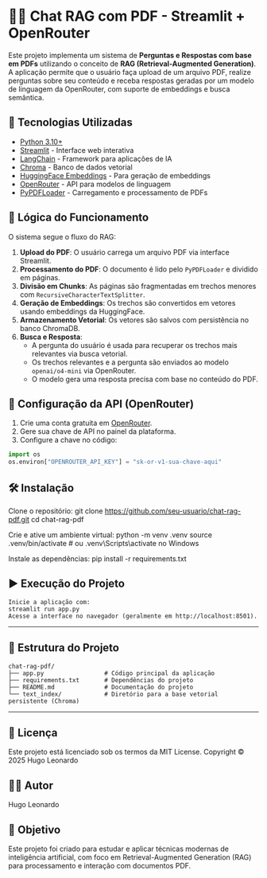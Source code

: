 # 🤖📄 Chat RAG com PDF - Streamlit + OpenRouter

Este projeto implementa um sistema de **Perguntas e Respostas com base em PDFs** utilizando o conceito de **RAG (Retrieval-Augmented Generation)**. A aplicação permite que o usuário faça upload de um arquivo PDF, realize perguntas sobre seu conteúdo e receba respostas geradas por um modelo de linguagem da OpenRouter, com suporte de embeddings e busca semântica.

## 🚀 Tecnologias Utilizadas

- [Python 3.10+](https://www.python.org/)
- [Streamlit](https://streamlit.io/) - Interface web interativa
- [LangChain](https://www.langchain.com/) - Framework para aplicações de IA
- [Chroma](https://docs.trychroma.com/) - Banco de dados vetorial
- [HuggingFace Embeddings](https://huggingface.co/sentence-transformers) - Para geração de embeddings
- [OpenRouter](https://openrouter.ai/) - API para modelos de linguagem
- [PyPDFLoader](https://python.langchain.com/docs/modules/data_connection/document_loaders/pdf) - Carregamento e processamento de PDFs

## 📌 Lógica do Funcionamento

O sistema segue o fluxo do RAG:

1. **Upload do PDF**: O usuário carrega um arquivo PDF via interface Streamlit.
2. **Processamento do PDF**: O documento é lido pelo `PyPDFLoader` e dividido em páginas.
3. **Divisão em Chunks**: As páginas são fragmentadas em trechos menores com `RecursiveCharacterTextSplitter`.
4. **Geração de Embeddings**: Os trechos são convertidos em vetores usando embeddings da HuggingFace.
5. **Armazenamento Vetorial**: Os vetores são salvos com persistência no banco ChromaDB.
6. **Busca e Resposta**:
   - A pergunta do usuário é usada para recuperar os trechos mais relevantes via busca vetorial.
   - Os trechos relevantes e a pergunta são enviados ao modelo `openai/o4-mini` via OpenRouter.
   - O modelo gera uma resposta precisa com base no conteúdo do PDF.

## 🔐 Configuração da API (OpenRouter)

1. Crie uma conta gratuita em [OpenRouter](https://openrouter.ai).
2. Gere sua chave de API no painel da plataforma.
3. Configure a chave no código:

```python
import os
os.environ["OPENROUTER_API_KEY"] = "sk-or-v1-sua-chave-aqui"
```

## 🛠️ Instalação

Clone o repositório:
git clone https://github.com/seu-usuario/chat-rag-pdf.git
cd chat-rag-pdf


Crie e ative um ambiente virtual:
python -m venv .venv
source .venv/bin/activate  # ou .venv\Scripts\activate no Windows


Instale as dependências:
pip install -r requirements.txt


## ▶️ Execução do Projeto
```
Inicie a aplicação com:
streamlit run app.py
Acesse a interface no navegador (geralmente em http://localhost:8501).
```
---
## 📂 Estrutura do Projeto
```
chat-rag-pdf/
├── app.py                 # Código principal da aplicação
├── requirements.txt       # Dependências do projeto
├── README.md              # Documentação do projeto
└── text_index/            # Diretório para a base vetorial persistente (Chroma)
````
---
## 📄 Licença
Este projeto está licenciado sob os termos da MIT License.
Copyright © 2025 Hugo Leonardo
## 👨‍💻 Autor
Hugo Leonardo


## 🎯 Objetivo
Este projeto foi criado para estudar e aplicar técnicas modernas de inteligência artificial, com foco em Retrieval-Augmented Generation (RAG) para processamento e interação com documentos PDF.
